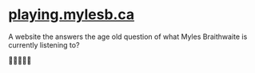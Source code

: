 # [playing.mylesb.ca](https://playing.mylesb.ca/)

A website the answers the age old question of what Myles Braithwaite is currently listening to?

:banana::monkey::boar::octopus::microscope:
